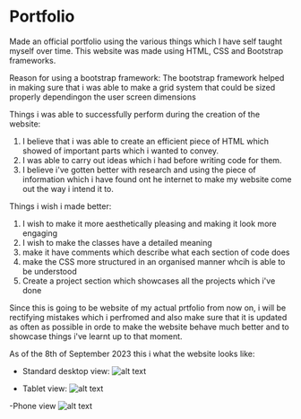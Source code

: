 # Portfolio
Made an official portfolio using the various things which I have self taught myself over time. This website was made using HTML, CSS and Bootstrap frameworks.

Reason for using a bootstrap framework:
The bootstrap framework helped in making sure that i was able to make a grid system that could be sized properly dependingon the user screen dimensions

Things i was able to successfully perform during the creation of the website:
1. I believe that i was able to create an efficient piece of HTML which showed of important parts which i wanted to convey.
2. I was able to carry out ideas which i had before writing code for them.
3. I believe i've gotten better with research and using the piece of information which i have found ont he internet to make my website come out the way i intend it to.

Things i wish i made better:
1. I wish to make it more aesthetically pleasing and making it look more engaging
2. I wish to make the classes have a detailed meaning
3. make it have comments which describe what each section of code does
4. make the CSS more structured in an organised manner whcih is able to be understood
5. Create a project section which showcases all the projects which i've done

Since this is going to be website of my actual prtfolio from now on, i will be rectifying mistakes which i perfromed and also make sure that it is updated as often as possible in orde to make the website behave much better and to showcase things i've learnt up to that moment.

As of the 8th of September 2023 this i what the website looks like:

- Standard desktop view:
![alt text](https://github.com/SamsonOlajide/Portfolio/assets/112396198/43fc6de0-b92c-4937-8242-44aa84efc89b)

- Tablet view:
![alt text](https://github.com/SamsonOlajide/Portfolio/assets/112396198/1074e1c7-fb40-4c9e-9b41-b1ffd4fe038a)

-Phone view
![alt text](https://github.com/SamsonOlajide/Portfolio/assets/112396198/1b493189-4ba0-4a5c-bc9d-483040b6d745)

